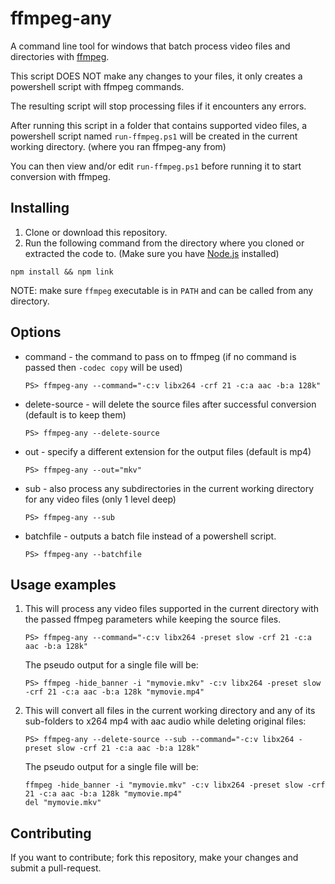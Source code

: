 ffmpeg-any
==================

A command line tool for windows that batch process video files and directories with [ffmpeg](https://ffmpeg.org/).

This script DOES NOT make any changes to your files, it only creates a powershell script with ffmpeg commands.

The resulting script will stop processing files if it encounters any errors.

After running this script in a folder that contains supported video files, a powershell script named `run-ffmpeg.ps1` will be created in the current working directory. (where you ran ffmpeg-any from)

You can then view and/or edit `run-ffmpeg.ps1` before running it to start conversion with ffmpeg.

Installing
---------------

1. Clone or download this repository.
2. Run the following command from the directory where you cloned or extracted the code to. (Make sure you have [Node.js](https://nodejs.org/en/) installed)

```
npm install && npm link
```

NOTE: make sure `ffmpeg` executable is in `PATH` and can be called from any directory.

Options
---------------

* command - the command to pass on to ffmpeg (if no command is passed then `-codec copy` will be used)
   ```
   PS> ffmpeg-any --command="-c:v libx264 -crf 21 -c:a aac -b:a 128k"
   ```

* delete-source - will delete the source files after successful conversion (default is to keep them)
   ```
   PS> ffmpeg-any --delete-source
   ```
  
* out - specify a different extension for the output files (default is mp4)
   ```
   PS> ffmpeg-any --out="mkv"
   ```
  
* sub - also process any subdirectories in the current working directory for any video files (only 1 level deep)
   ```
   PS> ffmpeg-any --sub
   ```

* batchfile - outputs a batch file instead of a powershell script.
   ```
   PS> ffmpeg-any --batchfile
   ```

Usage examples
---------------

1. This will process any video files supported in the current directory with the passed ffmpeg parameters while keeping the source files.
    ```
    PS> ffmpeg-any --command="-c:v libx264 -preset slow -crf 21 -c:a aac -b:a 128k"
    ```
    
    The pseudo output for a single file will be:
    ```
    PS> ffmpeg -hide_banner -i "mymovie.mkv" -c:v libx264 -preset slow -crf 21 -c:a aac -b:a 128k "mymovie.mp4"
    ```

2. This will convert all files in the current working directory and any of its sub-folders to x264 mp4 with aac audio while deleting original files:
   ```
   PS> ffmpeg-any --delete-source --sub --command="-c:v libx264 -preset slow -crf 21 -c:a aac -b:a 128k"
   ```

   The pseudo output for a single file will be:
   ```
   ffmpeg -hide_banner -i "mymovie.mkv" -c:v libx264 -preset slow -crf 21 -c:a aac -b:a 128k "mymovie.mp4"
   del "mymovie.mkv"
   ```

Contributing
---------------
If you want to contribute; fork this repository, make your changes and submit a pull-request.
